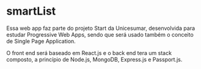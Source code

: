 # smartList
Essa web app faz parte do projeto Start da Unicesumar, desenvolvida para estudar Progressive Web Apps, sendo que será usado também o conceito de Single Page Application.

O front end será baseado em React.js e o back end tera um stack composto, a princípio de Node.js, MongoDB, Express.js e Passport.js. 
